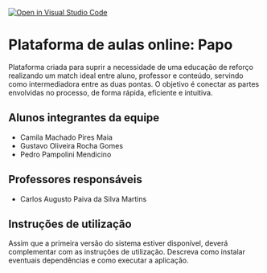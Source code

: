 [![Open in Visual Studio Code](https://classroom.github.com/assets/open-in-vscode-f059dc9a6f8d3a56e377f745f24479a46679e63a5d9fe6f495e02850cd0d8118.svg)](https://classroom.github.com/online_ide?assignment_repo_id=452384&assignment_repo_type=GroupAssignmentRepo)
# Plataforma de aulas online: Papo

Plataforma criada para suprir a necessidade de uma educação de reforço realizando um match ideal entre aluno, professor e conteúdo, servindo como intermediadora entre as duas pontas. O objetivo é conectar as partes envolvidas no processo, de forma rápida, eficiente e intuitiva.

## Alunos integrantes da equipe

* Camila Machado Pires Maia
* Gustavo Oliveira Rocha Gomes
* Pedro Pampolini Mendicino

## Professores responsáveis

* Carlos Augusto Paiva da Silva Martins

## Instruções de utilização

Assim que a primeira versão do sistema estiver disponível, deverá complementar com as instruções de utilização. Descreva como instalar eventuais dependências e como executar a aplicação.
